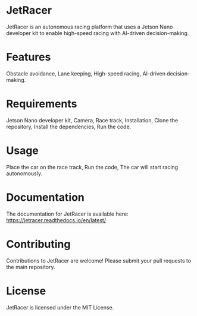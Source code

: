 # JetRacer
JetRacer is an autonomous racing platform that uses a Jetson Nano developer kit to enable high-speed racing with AI-driven decision-making.
# Features
Obstacle avoidance,
Lane keeping,
High-speed racing,
AI-driven decision-making.
# Requirements
Jetson Nano developer kit,
Camera,
Race track,
Installation,
Clone the repository,
Install the dependencies,
Run the code.
# Usage
Place the car on the race track,
Run the code,
The car will start racing autonomously.
# Documentation
The documentation for JetRacer is available here: https://jetracer.readthedocs.io/en/latest/

# Contributing
Contributions to JetRacer are welcome! Please submit your pull requests to the main repository.

# License
JetRacer is licensed under the MIT License.
